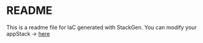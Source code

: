 # README
This is a readme file for IaC generated with StackGen.
You can modify your appStack -> [here](http://main.dev.stackgen.com/appstacks/39a82e29-a917-44a2-a5c4-9d1b8d5a51dd)
